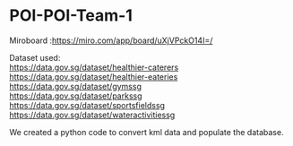 # POI-POI-Team-1


Miroboard :https://miro.com/app/board/uXjVPckO14I=/

Dataset used: </br>
https://data.gov.sg/dataset/healthier-caterers </br>
https://data.gov.sg/dataset/healthier-eateries </br>
https://data.gov.sg/dataset/gymssg </br>
https://data.gov.sg/dataset/parkssg </br>
https://data.gov.sg/dataset/sportsfieldssg </br>
https://data.gov.sg/dataset/wateractivitiessg </br>

We created a python code to convert kml data and populate the database.
